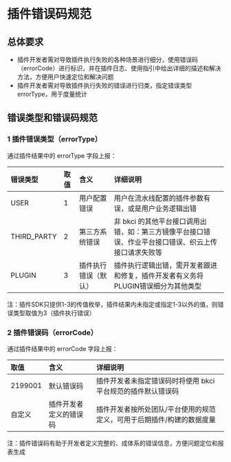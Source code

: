 # 插件错误码规范

## 总体要求

* 插件开发者需对导致插件执行失败的各种场景进行细分，使用错误码（errorCode）进行标识，并在插件日志、使用指引中给出详细的描述和解决方法，方便用户快速定位和解决问题
* 插件开发者需对导致插件执行失败的错误进行归类，指定错误类型 errorType，用于度量统计

## 错误类型和错误码规范

### 1 插件错误类型（errorType）

通过插件结果中的 errorType 字段上报：

| 错误类型 | 取值 | 含义 | 详细说明 |
| :--- | :--- | :--- | :--- |
| USER | 1 | 用户配置错误 | 用户在流水线配置的插件参数有误，或是用户业务逻辑出错 |
| THIRD\_PARTY | 2 | 第三方系统错误 | 非 bkci 的其他平台接口调用出错，如：第三方镜像平台接口错误、作业平台接口错误、织云上传接口请求失败等 |
| PLUGIN | 3 | 插件执行错误（默认） | 插件执行逻辑出错，需开发者跟进和修复，插件开发者有义务将PLUGIN错误细分为其他类型 |

注：插件SDK只提供1-3的传值枚举，插件结果内未指定或指定1-3以外的值，则错误类型取值为3（插件执行错误）

### 2 插件错误码（errorCode）

通过插件结果中的 errorCode 字段上报：

| 取值 | 含义 | 详细说明 |
| :--- | :--- | :--- |
| 2199001 | 默认错误码 | 插件开发者未指定错误码时将使用 bkci 平台规范的插件默认错误码 |
| 自定义 | 插件开发者定义的错误码 | 插件开发者按所处团队/平台使用的规范定义，可用于后期插件/构建的数据度量 |

注：插件错误码有助于开发者定义完整的、成体系的错误信息，方便问题定位和报表生成

